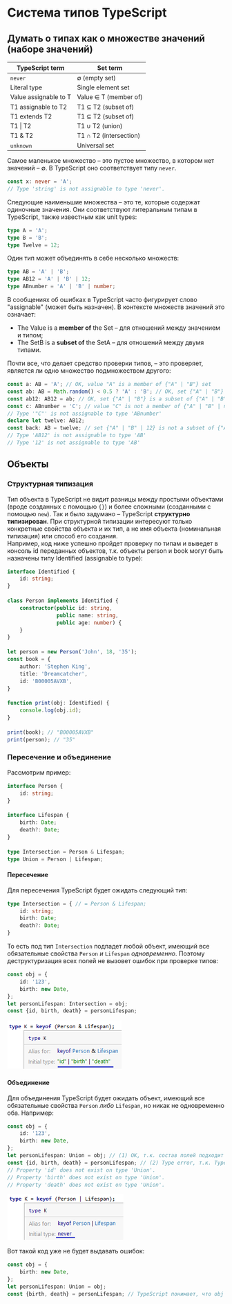 # Система типов TypeScript

## Думать о типах как о множестве значений (наборе значений)

| TypeScript term       | Set term               |
|-----------------------|------------------------|
| `never`               | ∅ (empty set)          |
| Literal type          | Single element set     |
| Value assignable to T | Value ∈ T (member of)  |
| T1 assignable to T2   | T1 ⊆ T2 (subset of)    |
| T1 extends T2         | T1 ⊆ T2 (subset of)    |
| T1 &#124; T2          | T1 ∪ T2 (union)        |
| T1 & T2               | T1 ∩ T2 (intersection) |
| `unknown`             | Universal set          |

Самое маленькое множество – это пустое множество, в котором нет значений – ∅. В TypeScript оно соответствует типу `never`.

```typescript
const x: never = 'A';
// Type 'string' is not assignable to type 'never'.
```

Следующие наименьшие множества – это те, которые содержат одиночные значения. Они соответствуют литеральным типам в TypeScript, также известным как unit types:

```typescript
type A = 'A';
type B = 'B';
type Twelve = 12;
```

Один тип может объединять в себе несколько множеств:

```typescript
type AB = 'A' | 'B';
type AB12 = 'A' | 'B' | 12;
type ABnumber = 'A' | 'B' | number;
```

В сообщениях об ошибках в TypeScript часто фигурирует слово "assignable" (может быть назначен). В контексте множеств значений это означает:

- The Value is a **member of** the Set – для отношений между значением и типом;
- The SetB is a **subset of** the SetA – для отношений между двумя типами.

Почти все, что делает средство проверки типов, – это проверяет, является ли одно множество подмножеством другого:

```typescript
const a: AB = 'A'; // OK, value "A" is a member of {"A" | "B"} set
const ab: AB = Math.random() < 0.5 ? 'A' : 'B'; // OK, set {"A" | "B"} is a subset of {"A" | "B"} set
const ab12: AB12 = ab; // OK, set {"A" | "B"} is a subset of {"A" | "B" | 12} set
const c: ABnumber = 'C'; // value "C" is not a member of {"A" | "B" | number} set
// Type '"C"' is not assignable to type 'ABnumber'
declare let twelve: AB12;
const back: AB = twelve; // set {"A" | "B" | 12} is not a subset of {"A" | "B"} set
// Type 'AB12' is not assignable to type 'AB'
// Type '12' is not assignable to type 'AB'
```

## Объекты

### Структурная типизация

Тип объекта в TypeScript не видит разницы между простыми объектами (вроде созданных с помощью `{}`) и более сложными (созданными с помощью `new`). Так и было задумано – TypeScript **структурно типизирован**. При структурной типизации интересуют только конкретные свойства объекта и их тип, а не имя объекта (номинальная типизация) или способ его создания.   
Например, код ниже успешно пройдет проверку по типам и выведет в консоль id переданных объектов, т.к. объекты person и book могут быть назначены типу Identified (assignable to type):

```typescript
interface Identified {
    id: string;
}

class Person implements Identified {
    constructor(public id: string,
                public name: string,
                public age: number) {
    }
}

let person = new Person('John', 18, '35');
const book = {
    author: 'Stephen King',
    title: 'Dreamcatcher',
    id: 'B00005AVXB',
}

function print(obj: Identified) {
    console.log(obj.id);
}

print(book); // "B00005AVXB"
print(person); // "35"
```

### Пересечение и объединение

Рассмотрим пример:

```typescript
interface Person {
    id: string;
}

interface Lifespan {
    birth: Date;
    death?: Date;
}

type Intersection = Person & Lifespan;
type Union = Person | Lifespan;
```

#### Пересечение

Для пересечения TypeScript будет ожидать следующий тип:

```typescript
type Intersection = { // = Person & Lifespan;
    id: string;
    birth: Date;
    death?: Date;
}
```

То есть под тип `Intersection` подпадет любой объект, имеющий все обязательные свойства `Person` _и_ `Lifespan` _одновременно_. Поэтому деструктуризация всех полей не вызовет ошибок при проверке типов:

```typescript
const obj = {
    id: '123',
    birth: new Date,
};
let personLifespan: Intersection = obj;
const {id, birth, death} = personLifespan;
```

![keyof (Person & Lifespan)](./data/types-intersection-keyof.png)

#### Объединение

Для объединения TypeScript будет ожидать объект, имеющий все обязательные свойства `Person` _либо_ `Lifespan`, но никак не одновременно оба. Например:

```typescript
const obj = {
    id: '123',
    birth: new Date,
};
let personLifespan: Union = obj; // (1) ОК, т.к. состав полей подходит и `Person` и `Lifespan` одновременно
const {id, birth, death} = personLifespan; // (2) Type error, т.к. TypeScript не может понять к какому типу отнести объект
// Property 'id' does not exist on type 'Union'.
// Property 'birth' does not exist on type 'Union'.
// Property 'death' does not exist on type 'Union'.
```

![keyof (Person | Lifespan)](./data/types-union-keyof.png)

Вот такой код уже не будет выдавать ошибок:

```typescript
const obj = {
    birth: new Date,
};
let personLifespan: Union = obj;
const {birth, death} = personLifespan; // TypeScript понимает, что obj assignable to type 'Lifespan'
```
